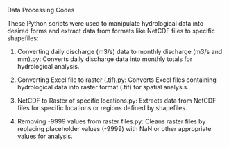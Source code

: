 Data Processing Codes

These Python scripts were used to manipulate hydrological data into desired forms and extract data from formats like NetCDF files to specific shapefiles:

1. Converting daily discharge (m3/s) data to monthly discharge (m3/s and mm).py:
Converts daily discharge data into monthly totals for hydrological analysis.

2. Converting Excel file to raster (.tif).py:
Converts Excel files containing hydrological data into raster format (.tif) for spatial analysis.

3. NetCDF to Raster of specific locations.py:
Extracts data from NetCDF files for specific locations or regions defined by shapefiles.

4. Removing -9999 values from raster files.py:
Cleans raster files by replacing placeholder values (-9999) with NaN or other appropriate values for analysis.
